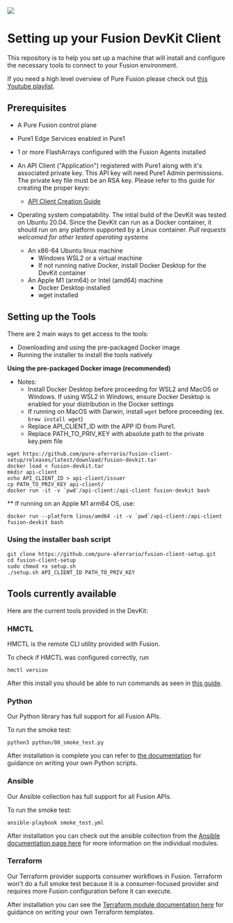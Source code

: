 ![](https://github.com/PureStorage-OpenConnect/fusion-client-devkit/blob/main/images/Pure%20Fusion%20icon%20logo.png)

# Setting up your Fusion DevKit Client
This repository is to help you set up a machine that will install and configure the necessary tools to connect to your Fusion environment.

If you need a high level overview of Pure Fusion please check out [this Youtube playlist](https://youtube.com/playlist?list=PLZcmbL4tTCUwv8UdACFAQZbkTtEjzob5I).
## Prerequisites
 - A Pure Fusion control plane
 - Pure1 Edge Services enabled in Pure1
 - 1 or more FlashArrays configured with the Fusion Agents installed
 - An API Client ("Application") registered with Pure1 along with it's associated private key. This API key will need Pure1 Admin permissions. The private key file must be an RSA key. Please refer to ths guide for creating the proper keys:

    - [API Client Creation Guide](https://support.purestorage.com/Pure_Fusion/Getting_Started_with_Pure_Fusion/Creating_and_API_Client%2F%2FApplication_Access_for_Fusion_or_Pure1_API_access)

 - Operating system compatability. The intial build of the DevKit was tested on Ubuntu 20.04. Since the DevKit can run as a Docker container, it should run on any platform supported by a Linux container.
 *Pull requests welcomed for other tested operating systems*
	 - An x86-64 Ubuntu linux machine
	    - Windows WSL2 or a virtual machine
	    - If not running native Docker, install Docker Desktop for the DevKit container
	- An Apple M1 (arm64) or Intel (amd64) machine
	    - Docker Desktop installed
	    - wget installed

## Setting up the Tools
There are 2 main ways to get access to the tools:
 - Downloading and using the pre-packaged Docker image
 - Running the installer to install the tools natively

**Using the pre-packaged Docker image (recommended)**

 - Notes: 
	 - Install Docker Desktop before proceeding for WSL2 and MacOS or Windows. If using WSL2 in Windows, ensure Docker Desktop is enabled for your distribution in the Docker settings
	 - If running on MacOS with Darwin, install `wget` before proceeding (ex. `brew install wget`)
	 - Replace API_CLIENT_ID with the APP ID from Pure1.
	 - Replace PATH_TO_PRIV_KEY with absolute path to the private key.pem file
```
wget https://github.com/pure-aferrario/fusion-client-setup/releases/latest/download/fusion-devkit.tar
docker load < fusion-devkit.tar
mkdir api-client
echo API_CLIENT_ID > api-client/issuer
cp PATH_TO_PRIV_KEY api-client/
docker run -it -v `pwd`/api-client:/api-client fusion-devkit bash
```
** If running on an Apple M1 arm64 OS, use:
```
docker run --platform linux/amd64 -it -v `pwd`/api-client:/api-client fusion-devkit bash
```

### Using the installer bash script
```
git clone https://github.com/pure-aferrario/fusion-client-setup.git
cd fusion-client-setup
sudo chmod +x setup.sh
./setup.sh API_CLIENT_ID PATH_TO_PRIV_KEY
```

## Tools currently available
Here are the current tools provided in the DevKit:

### HMCTL
HMCTL is the remote CLI utility provided with Fusion.

To check if HMCTL was configured correctly, run
```
hmctl version
```
After this install you should be able to run commands as seen in [this guide](https://support.purestorage.com/Pure_Fusion/Pure_Fusion_for_Storage_Consumers/Example_CLI_Commands).

### Python
Our Python library has full support for all Fusion APIs.

To run the smoke test:
```
python3 python/00_smoke_test.py
```
After installation is complete you can refer to [the documentation](https://github.com/PureStorage-OpenConnect/fusion-python-sdk) for guidance on writing your own Python scripts.

### Ansible
Our Ansible collection has full support for all Fusion APIs.

To run the smoke test:
```
ansible-playbook smoke_test.yml
```
After installation you can check out the ansible collection from the [Ansible documentation page here](https://docs.ansible.com/ansible/latest/collections/purestorage/fusion/index.html#plugins-in-purestorage-fusion) for more information on the individual modules.

### Terraform
Our Terraform provider supports consumer workflows in Fusion. Terraform won't do a full smoke test because it is a consumer-focused provider and requires more Fusion configuration before it can execute.

After installation you can see the [Terraform module documentation here](https://registry.terraform.io/providers/PureStorage-OpenConnect/fusion/1.0.0) for guidance on writing your own Terraform templates.
